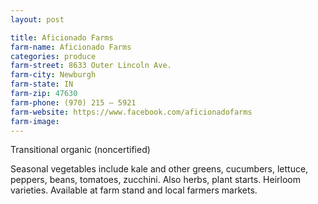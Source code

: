 ```yaml
---
layout: post

title: Aficionado Farms
farm-name: Aficionado Farms
categories: produce
farm-street: 8633 Outer Lincoln Ave.
farm-city: Newburgh
farm-state: IN
farm-zip: 47630
farm-phone: (970) 215 – 5921
farm-website: https://www.facebook.com/aficionadofarms
farm-image: 
---
```


<!-- 
THIS IS A COMMENT, it will not show on the website. anything after this section will show to the public. Below this line will be the description. You can use several paragraphs. 
-->

Transitional organic (noncertified)

Seasonal vegetables include kale and other greens, cucumbers, lettuce, peppers, beans, tomatoes, zucchini. Also herbs, plant starts. Heirloom varieties. Available at farm stand and local farmers markets.